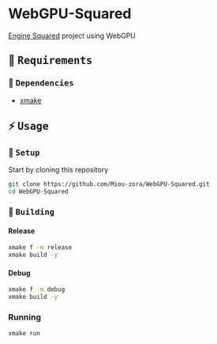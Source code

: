 # WebGPU-Squared
[Engine Squared](https://github.com/EngineSquared/EngineSquared) project using WebGPU


## 📑 <samp>Requirements</samp>

### 🔧 <samp>Dependencies</samp>

- [xmake](https://xmake.io/#/)

## ⚡ <samp>Usage</samp>

### 🔧 <samp>Setup</samp>

Start by cloning this repository

```sh
git clone https://github.com/Miou-zora/WebGPU-Squared.git
cd WebGPU-Squared
```

### 👷 <samp>Building</samp>

#### Release

```sh
xmake f -m release
xmake build -y
```

#### Debug

```sh
xmake f -m debug
xmake build -y
```

### Running

```sh
xmake run
```
